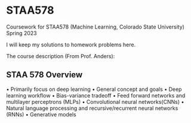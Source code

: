 # STAA578
Coursework for STAA578 (Machine Learning, Colorado State University) Spring 2023

I will keep my solutions to homework problems here.

The course description (From Prof. Anders):

## STAA 578 Overview
• Primarily focus on deep learning
• General concept and goals
• Deep learning workflow
• Bias-variance tradeoff
• Feed forward networks and multilayer perceptrons (MLPs)
• Convolutional neural networks(CNNs)
• Natural language processing and recursive/recurrent neural networks (RNNs)
• Generative models
